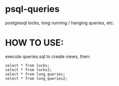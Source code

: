 # psql-queries
postgresql locks, long running / hanging queries, etc.

# HOW TO USE:
execute queries.sql to create views, then:

```
select * from locks;
select * from locks2;
select * from long_queries;
select * from long_queries2;
```

